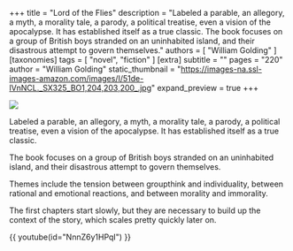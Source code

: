 +++
title = "Lord of the Flies"
description = "Labeled a parable, an allegory, a myth, a morality tale, a parody, a political treatise, even a vision of the apocalypse. It has established itself as a true classic. The book focuses on a group of British boys stranded on an uninhabited island, and their disastrous attempt to govern themselves."
authors = [ "William Golding" ]
[taxonomies]
tags = [ "novel", "fiction" ]
[extra]
subtitle = ""
pages = "220"
author = "William Golding"
static_thumbnail = "https://images-na.ssl-images-amazon.com/images/I/51de-lVnNCL._SX325_BO1,204,203,200_.jpg"
expand_preview = true
+++

<img border="0" src="https://images-na.ssl-images-amazon.com/images/I/51de-lVnNCL._SX325_BO1,204,203,200_.jpg" >

Labeled a parable, an allegory, a myth, a morality tale, a parody, a political treatise, even a vision of the
apocalypse. It has established itself as a true classic.

The book focuses on a group of British boys stranded on an uninhabited island, and their disastrous attempt to govern
themselves.

<!-- more -->

Themes include the tension between groupthink and individuality, between rational and emotional reactions,
and between morality and immorality.

The first chapters start slowly, but they are necessary to build up the context of the story, which scales pretty
quickly later on.

{{ youtube(id="NnnZ6y1HPqI") }}
